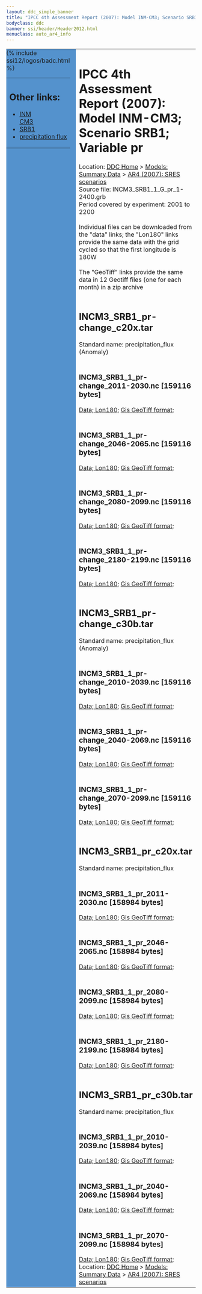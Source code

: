 ```yaml
---
layout: ddc_simple_banner
title: "IPCC 4th Assessment Report (2007): Model INM-CM3; Scenario SRB1; Variable pr"
bodyclass: ddc
banner: ssi/header/Header2012.html
menuclass: auto_ar4_info
---
```



<table width="100%" border="0" cellspacing="0" cellpadding="0" style="border-collapse: collapse;">
<tr style="margin:0;padding:0;border:0;">
<td style="margin:0;padding:0;border:0;height:1pt;width:150pt;background:#5492CD;" valign="top" >

<div id="lh-col2" class="auto_ar4_info">
<table class="menumain" bgcolor="#5492CD" cellspacing="0" width="100%" border="0">
<tr><td>
<h2> Other links:</h2>
<ul>
<li><a href="/auto/ar4/model-INM-CM3.html">INM<br/>CM3</a></li>
<li><a href="/auto/ar4/scenario-SRB1.html">SRB1</a></li>
<li><a href="/auto/ar4/var-precipitation_flux.html">precipitation flux</a></li>
</ul>
</td></tr>
{% include ssi12/logos/badc.html %}
</table>
</div>
</td>
<td><h1>IPCC 4th Assessment Report (2007): Model INM-CM3; Scenario SRB1; Variable pr</h1>

<!-- Breadcrumb1 -->
<div id="breadcrumb1" align="left">
Location: <a href="/index.html">DDC Home</a> > <a href="/sim/gcm_clim/">Models: Summary Data</a>
> <a href="/sim/gcm_clim/SRES_AR4/index.html">AR4 (2007): SRES scenarios</a>
</div>
<!-- End of Breadcrumb1 -->Source file: INCM3_SRB1_1_G_pr_1-2400.grb
<br/>
Period covered by experiment: 2001 to 2200<br/>
<br/>Individual files can be downloaded from the "data" links; the "Lon180" links provide the same data
         with the grid cycled so that the first longitude is 180W<br/>
<br/>The "GeoTiff" links provide the same data in 12 Geotiff files (one for each month)
          in a zip archive<br/>
<br/><h2>INCM3_SRB1_pr-change_c20x.tar</h2>
Standard name: precipitation_flux (Anomaly)<br>
<br/><h3>INCM3_SRB1_1_pr-change_2011-2030.nc [159116 bytes]</h3>
<a href="http://apps.ipcc-data.org/cgi-bin/downl/ar4_nc/pr/INCM3_SRB1_1_pr-change_2011-2030.nc">Data; </a><a href="http://apps.ipcc-data.org/cgi-bin/downl/ar4_nc/pr/INCM3_SRB1_1_pr-change_2011-2030.cyto180.nc"> Lon180</a>; <a href="/cgi-bin/downl/ar4_tif/pr/INCM3_SRB1_1_pr-change_2011-2030.zip">Gis GeoTiff format; </a><br/>
<br/><h3>INCM3_SRB1_1_pr-change_2046-2065.nc [159116 bytes]</h3>
<a href="http://apps.ipcc-data.org/cgi-bin/downl/ar4_nc/pr/INCM3_SRB1_1_pr-change_2046-2065.nc">Data; </a><a href="http://apps.ipcc-data.org/cgi-bin/downl/ar4_nc/pr/INCM3_SRB1_1_pr-change_2046-2065.cyto180.nc"> Lon180</a>; <a href="/cgi-bin/downl/ar4_tif/pr/INCM3_SRB1_1_pr-change_2046-2065.zip">Gis GeoTiff format; </a><br/>
<br/><h3>INCM3_SRB1_1_pr-change_2080-2099.nc [159116 bytes]</h3>
<a href="http://apps.ipcc-data.org/cgi-bin/downl/ar4_nc/pr/INCM3_SRB1_1_pr-change_2080-2099.nc">Data; </a><a href="http://apps.ipcc-data.org/cgi-bin/downl/ar4_nc/pr/INCM3_SRB1_1_pr-change_2080-2099.cyto180.nc"> Lon180</a>; <a href="/cgi-bin/downl/ar4_tif/pr/INCM3_SRB1_1_pr-change_2080-2099.zip">Gis GeoTiff format; </a><br/>
<br/><h3>INCM3_SRB1_1_pr-change_2180-2199.nc [159116 bytes]</h3>
<a href="http://apps.ipcc-data.org/cgi-bin/downl/ar4_nc/pr/INCM3_SRB1_1_pr-change_2180-2199.nc">Data; </a><a href="http://apps.ipcc-data.org/cgi-bin/downl/ar4_nc/pr/INCM3_SRB1_1_pr-change_2180-2199.cyto180.nc"> Lon180</a>; <a href="/cgi-bin/downl/ar4_tif/pr/INCM3_SRB1_1_pr-change_2180-2199.zip">Gis GeoTiff format; </a><br/>
<br/><h2>INCM3_SRB1_pr-change_c30b.tar</h2>
Standard name: precipitation_flux (Anomaly)<br>
<br/><h3>INCM3_SRB1_1_pr-change_2010-2039.nc [159116 bytes]</h3>
<a href="http://apps.ipcc-data.org/cgi-bin/downl/ar4_nc/pr/INCM3_SRB1_1_pr-change_2010-2039.nc">Data; </a><a href="http://apps.ipcc-data.org/cgi-bin/downl/ar4_nc/pr/INCM3_SRB1_1_pr-change_2010-2039.cyto180.nc"> Lon180</a>; <a href="/cgi-bin/downl/ar4_tif/pr/INCM3_SRB1_1_pr-change_2010-2039.zip">Gis GeoTiff format; </a><br/>
<br/><h3>INCM3_SRB1_1_pr-change_2040-2069.nc [159116 bytes]</h3>
<a href="http://apps.ipcc-data.org/cgi-bin/downl/ar4_nc/pr/INCM3_SRB1_1_pr-change_2040-2069.nc">Data; </a><a href="http://apps.ipcc-data.org/cgi-bin/downl/ar4_nc/pr/INCM3_SRB1_1_pr-change_2040-2069.cyto180.nc"> Lon180</a>; <a href="/cgi-bin/downl/ar4_tif/pr/INCM3_SRB1_1_pr-change_2040-2069.zip">Gis GeoTiff format; </a><br/>
<br/><h3>INCM3_SRB1_1_pr-change_2070-2099.nc [159116 bytes]</h3>
<a href="http://apps.ipcc-data.org/cgi-bin/downl/ar4_nc/pr/INCM3_SRB1_1_pr-change_2070-2099.nc">Data; </a><a href="http://apps.ipcc-data.org/cgi-bin/downl/ar4_nc/pr/INCM3_SRB1_1_pr-change_2070-2099.cyto180.nc"> Lon180</a>; <a href="/cgi-bin/downl/ar4_tif/pr/INCM3_SRB1_1_pr-change_2070-2099.zip">Gis GeoTiff format; </a><br/>
<br/><h2>INCM3_SRB1_pr_c20x.tar</h2>
Standard name: precipitation_flux<br>
<br/><h3>INCM3_SRB1_1_pr_2011-2030.nc [158984 bytes]</h3>
<a href="http://apps.ipcc-data.org/cgi-bin/downl/ar4_nc/pr/INCM3_SRB1_1_pr_2011-2030.nc">Data; </a><a href="http://apps.ipcc-data.org/cgi-bin/downl/ar4_nc/pr/INCM3_SRB1_1_pr_2011-2030.cyto180.nc"> Lon180</a>; <a href="/cgi-bin/downl/ar4_tif/pr/INCM3_SRB1_1_pr_2011-2030.zip">Gis GeoTiff format; </a><br/>
<br/><h3>INCM3_SRB1_1_pr_2046-2065.nc [158984 bytes]</h3>
<a href="http://apps.ipcc-data.org/cgi-bin/downl/ar4_nc/pr/INCM3_SRB1_1_pr_2046-2065.nc">Data; </a><a href="http://apps.ipcc-data.org/cgi-bin/downl/ar4_nc/pr/INCM3_SRB1_1_pr_2046-2065.cyto180.nc"> Lon180</a>; <a href="/cgi-bin/downl/ar4_tif/pr/INCM3_SRB1_1_pr_2046-2065.zip">Gis GeoTiff format; </a><br/>
<br/><h3>INCM3_SRB1_1_pr_2080-2099.nc [158984 bytes]</h3>
<a href="http://apps.ipcc-data.org/cgi-bin/downl/ar4_nc/pr/INCM3_SRB1_1_pr_2080-2099.nc">Data; </a><a href="http://apps.ipcc-data.org/cgi-bin/downl/ar4_nc/pr/INCM3_SRB1_1_pr_2080-2099.cyto180.nc"> Lon180</a>; <a href="/cgi-bin/downl/ar4_tif/pr/INCM3_SRB1_1_pr_2080-2099.zip">Gis GeoTiff format; </a><br/>
<br/><h3>INCM3_SRB1_1_pr_2180-2199.nc [158984 bytes]</h3>
<a href="http://apps.ipcc-data.org/cgi-bin/downl/ar4_nc/pr/INCM3_SRB1_1_pr_2180-2199.nc">Data; </a><a href="http://apps.ipcc-data.org/cgi-bin/downl/ar4_nc/pr/INCM3_SRB1_1_pr_2180-2199.cyto180.nc"> Lon180</a>; <a href="/cgi-bin/downl/ar4_tif/pr/INCM3_SRB1_1_pr_2180-2199.zip">Gis GeoTiff format; </a><br/>
<br/><h2>INCM3_SRB1_pr_c30b.tar</h2>
Standard name: precipitation_flux<br>
<br/><h3>INCM3_SRB1_1_pr_2010-2039.nc [158984 bytes]</h3>
<a href="http://apps.ipcc-data.org/cgi-bin/downl/ar4_nc/pr/INCM3_SRB1_1_pr_2010-2039.nc">Data; </a><a href="http://apps.ipcc-data.org/cgi-bin/downl/ar4_nc/pr/INCM3_SRB1_1_pr_2010-2039.cyto180.nc"> Lon180</a>; <a href="/cgi-bin/downl/ar4_tif/pr/INCM3_SRB1_1_pr_2010-2039.zip">Gis GeoTiff format; </a><br/>
<br/><h3>INCM3_SRB1_1_pr_2040-2069.nc [158984 bytes]</h3>
<a href="http://apps.ipcc-data.org/cgi-bin/downl/ar4_nc/pr/INCM3_SRB1_1_pr_2040-2069.nc">Data; </a><a href="http://apps.ipcc-data.org/cgi-bin/downl/ar4_nc/pr/INCM3_SRB1_1_pr_2040-2069.cyto180.nc"> Lon180</a>; <a href="/cgi-bin/downl/ar4_tif/pr/INCM3_SRB1_1_pr_2040-2069.zip">Gis GeoTiff format; </a><br/>
<br/><h3>INCM3_SRB1_1_pr_2070-2099.nc [158984 bytes]</h3>
<a href="http://apps.ipcc-data.org/cgi-bin/downl/ar4_nc/pr/INCM3_SRB1_1_pr_2070-2099.nc">Data; </a><a href="http://apps.ipcc-data.org/cgi-bin/downl/ar4_nc/pr/INCM3_SRB1_1_pr_2070-2099.cyto180.nc"> Lon180</a>; <a href="/cgi-bin/downl/ar4_tif/pr/INCM3_SRB1_1_pr_2070-2099.zip">Gis GeoTiff format; </a><br/>
<!-- Breadcrumb2 -->
<div id="breadcrumb2" align="left">
Location: <a href="/index.html">DDC Home</a> > <a href="/sim/gcm_clim/">Models: Summary Data</a>
> <a href="/sim/gcm_clim/SRES_AR4/index.html">AR4 (2007): SRES scenarios</a>
</div>
<!-- End of Breadcrumb2 --></td></tr></table>
